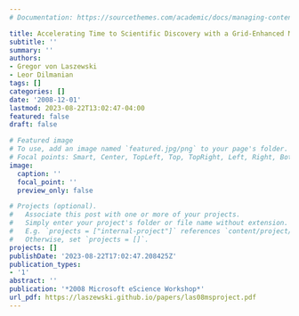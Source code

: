 ```yaml
---
# Documentation: https://sourcethemes.com/academic/docs/managing-content/

title: Accelerating Time to Scientific Discovery with a Grid-Enhanced Microsoft Project
subtitle: ''
summary: ''
authors:
- Gregor von Laszewski
- Leor Dilmanian
tags: []
categories: []
date: '2008-12-01'
lastmod: 2023-08-22T13:02:47-04:00
featured: false
draft: false

# Featured image
# To use, add an image named `featured.jpg/png` to your page's folder.
# Focal points: Smart, Center, TopLeft, Top, TopRight, Left, Right, BottomLeft, Bottom, BottomRight.
image:
  caption: ''
  focal_point: ''
  preview_only: false

# Projects (optional).
#   Associate this post with one or more of your projects.
#   Simply enter your project's folder or file name without extension.
#   E.g. `projects = ["internal-project"]` references `content/project/deep-learning/index.md`.
#   Otherwise, set `projects = []`.
projects: []
publishDate: '2023-08-22T17:02:47.208425Z'
publication_types:
- '1'
abstract: ''
publication: '*2008 Microsoft eScience Workshop*'
url_pdf: https://laszewski.github.io/papers/las08msproject.pdf
---
```

